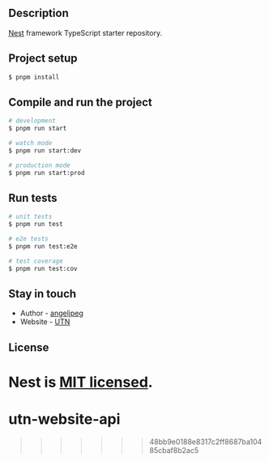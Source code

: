 ## Description

[Nest](https://github.com/nestjs/nest) framework TypeScript starter repository.

## Project setup

```bash
$ pnpm install
```

## Compile and run the project

```bash
# development
$ pnpm run start

# watch mode
$ pnpm run start:dev

# production mode
$ pnpm run start:prod
```

## Run tests

```bash
# unit tests
$ pnpm run test

# e2e tests
$ pnpm run test:e2e

# test coverage
$ pnpm run test:cov
```

## Stay in touch

- Author - [angeljpeg](https://github.com/angeljpeg)
- Website - [UTN](https://nestjs.com/)

## License

Nest is [MIT licensed](https://github.com/nestjs/nest/blob/master/LICENSE).
=======
# utn-website-api
>>>>>>> 48bb9e0188e8317c2ff8687ba10485cbaf8b2ac5
